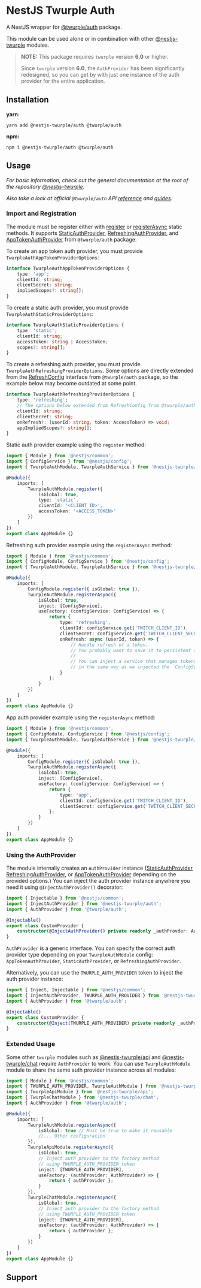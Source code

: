 # NestJS Twurple Auth

A NestJS wrapper for [@twurple/auth](https://github.com/twurple/twurple/tree/main/packages/auth) package.

This module can be used alone or in combination with other [@nestjs-twurple](https://github.com/stimulcross/nestjs-twurple) modules.

> **NOTE:** This package requires `twurple` version **6.0** or higher.
>
> Since `twurple` version **6.0**, the `AuthProvider` has been significantly redesigned, so you can get by with just one instance of the auth provider for the entire application.

## Installation

**yarn:**

```
yarn add @nestjs-twurple/auth @twurple/auth
```

**npm:**

```
npm i @nestjs-twurple/auth @twurple/auth
```

## Usage

_For basic information, check out the general documentation at the root of the repository [@nestjs-twurple](https://github.com/stimulcross/nestjs-twurple)._

_Also take a look at official `@twurple/auth` API [reference](https://twurple.js.org/reference/auth) and [guides](https://twurple.js.org/docs/auth)._

### Import and Registration

The module must be register either with [register](https://github.com/stimulcross/nestjs-twurple#sync-module-configuration) or [registerAsync](https://github.com/stimulcross/nestjs-twurple#async-module-configuration) static methods. It supports [StaticAuthProvider](https://twurple.js.org/reference/auth/classes/StaticAuthProvider.html), [RefreshingAuthProvider](https://twurple.js.org/reference/auth/classes/RefreshingAuthProvider.html), and [AppTokenAuthProvider](https://twurple.js.org/reference/auth/classes/AppTokenAuthProvider.html) from `@twurple/auth` package.

To create an app token auth provider, you must provide `TwurpleAuthAppTokenProviderOptions`:

```ts
interface TwurpleAuthAppTokenProviderOptions {
	type: 'app';
	clientId: string;
	clientSecret: string;
	impliedScopes?: string[];
}
```

To create a static auth provider, you must provide `TwurpleAuthStaticProviderOptions`:

```ts
interface TwurpleAuthStaticProviderOptions {
	type: 'static';
	clientId: string;
	accessToken: string | AccessToken;
	scopes?: string[];
}
```

To create a refreshing auth provider, you must provide `TwurpleAuthRefreshingProviderOptions`. Some options are directly extended from the [RefreshConfig](https://twurple.js.org/reference/auth/interfaces/RefreshConfig.html) interface from `@twurple/auth` package, so the example below may become outdated at some point.

```ts
interface TwurpleAuthRefreshingProviderOptions {
	type: 'refreshing';
	// The options below extended from RefreshConfig from @twurple/auth package
	clientId: string;
	clientSecret: string;
	onRefresh?: (userId: string, token: AccessToken) => void;
	appImpliedScopes?: string[];
}
```

Static auth provider example using the `register` method:

```ts
import { Module } from '@nestjs/common';
import { ConfigService } from '@nestjs/config';
import { TwurpleAuthModule, TwurpleAuthService } from '@nestjs-twurple/auth';

@Module({
	imports: [
		TwurpleAuthModule.register({
			isGlobal: true,
			type: 'static',
			clientId: '<CLIENT_ID>',
			accessToken: '<ACCESS_TOKEN>'
		})
	]
})
export class AppModule {}
```

Refreshing auth provider example using the `registerAsync` method:

```ts
import { Module } from '@nestjs/common';
import { ConfigModule, ConfigService } from '@nestjs/config';
import { TwurpleAuthModule, TwurpleAuthService } from '@nestjs-twurple/auth';

@Module({
	imports: [
		ConfigModule.register({ isGlobal: true }),
		TwurpleAuthModule.registerAsync({
			isGlobal: true,
			inject: [ConfigService],
			useFactory: (configService: ConfigService) => {
				return {
					type: 'refreshing',
					clientId: configService.get('TWITCH_CLIENT_ID'),
					clientSecret: configService.get('TWITCH_CLIENT_SECRET'),
					onRefresh: async (userId, token) => {
						// Handle refresh of a token.
						// You probably want to save it to persistent storage.
						//
						// You can inject a service that manages tokens here
						// in the same way as we injected the `ConfigService`.
					}
				};
			}
		})
	]
})
export class AppModule {}
```

App auth provider example using the `registerAsync` method:

```ts
import { Module } from '@nestjs/common';
import { ConfigModule, ConfigService } from '@nestjs/config';
import { TwurpleAuthModule, TwurpleAuthService } from '@nestjs-twurple/auth';

@Module({
	imports: [
		ConfigModule.register({ isGlobal: true }),
		TwurpleAuthModule.registerAsync({
			isGlobal: true,
			inject: [ConfigService],
			useFactory: (configService: ConfigService) => {
				return {
					type: 'app',
					clientId: configService.get('TWITCH_CLIENT_ID'),
					clientSecret: configService.get('TWITCH_CLIENT_SECRET')
				};
			}
		})
	]
})
export class AppModule {}
```

### Using the AuthProvider

The module internally creates an `AuthProvider` instance ([StaticAuthProvider](https://twurple.js.org/reference/auth/classes/StaticAuthProvider.html), [RefreshingAuthProvider](https://twurple.js.org/reference/auth/classes/RefreshingAuthProvider.html), or [AppTokenAuthProvider](https://twurple.js.org/reference/auth/classes/AppTokenAuthProvider.html) depending on the provided options.) You can inject the auth provider instance anywhere you need it using `@InjectAuthProvider()` decorator:

```ts
import { Injectable } from '@nestjs/common';
import { InjectAuthProvider } from '@nestjs-twurple/auth';
import { AuthProvider } from '@twurple/auth';

@Injectable()
export class CustomProvider {
	constructor(@InjectAuthProvider() private readonly _authProvder: AuthProvider) {}
}
```

`AuthProvider` is a generic interface. You can specify the correct auth provider type depending on your `TwurpleAuthModule` config: `AppTokenAuthProvider`, `StaticAuthProvider`, or `RefreshingAuthProvider`.

Alternatively, you can use the `TWURPLE_AUTH_PROVIDER` token to inject the auth provider instance:

```ts
import { Inject, Injectable } from '@nestjs/common';
import { InjectAuthProvider, TWURPLE_AUTH_PROVIDER } from '@nestjs-twurple/auth';
import { AuthProvider } from '@twurple/auth';

@Injectable()
export class CustomProvider {
	constructor(@Inject(TWURPLE_AUTH_PROVIDER) private readonly _authProvder: AuthProvider) {}
}
```

### Extended Usage

Some other `twurple` modules such as [@nestjs-twurple/api](https://github.com/stimulcross/nestjs-twurple/tree/main/packages/api) and [@nestjs-twurple/chat](https://github.com/stimulcross/nestjs-twurple/tree/main/packages/chat) require `AuthProvider` to work. You can use `TwurpleAuthModule` module to share the same auth provider instance across all modules:

```ts
import { Module } from '@nestjs/common';
import { TWURPLE_AUTH_PROVIDER, TwurpleAuthModule } from '@nestjs-twurple/auth';
import { TwurpleApiModule } from '@nestjs-twurple/api';
import { TwurpleChatModule } from '@nestjs-twurple/chat';
import { AuthProvider } from '@twurple/auth';

@Module({
	imports: [
		TwurpleAuthModule.registerAsync({
			isGlobal: true // Must be true to make it reusable
			//... Other configuration
		}),
		TwurpleApiModule.registerAsync({
			isGlobal: true,
			// Inject auth provider to the factory method
			// using TWURPLE_AUTH_PROVIDER token
			inject: [TWURPLE_AUTH_PROVIDER],
			useFactory: (authProvider: AuthProvider) => {
				return { authProvider };
			}
		}),
		TwurpleChatModule.registerAsync({
			isGlobal: true,
			// Inject auth provider to the factory method
			// using TWURPLE_AUTH_PROVIDER token
			inject: [TWURPLE_AUTH_PROVIDER],
			useFactory: (authProvider: AuthProvider) => {
				return { authProvider };
			}
		})
	]
})
export class AppModule {}
```

## Support
